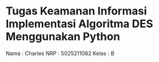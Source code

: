 # Tugas Keamanan Informasi Implementasi Algoritma DES Menggunakan Python

Nama : Charles
NRP : 5025211082
Kelas : B

